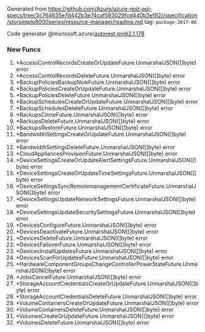 Generated from https://github.com/Azure/azure-rest-api-specs/tree/3c764635e7d442b3e74caf593029fcd440b3ef82//specification/storsimple8000series/resource-manager/readme.md tag: `package-2017-06`

Code generator @microsoft.azure/autorest.go@2.1.178


### New Funcs

1. *AccessControlRecordsCreateOrUpdateFuture.UnmarshalJSON([]byte) error
1. *AccessControlRecordsDeleteFuture.UnmarshalJSON([]byte) error
1. *BackupPoliciesBackupNowFuture.UnmarshalJSON([]byte) error
1. *BackupPoliciesCreateOrUpdateFuture.UnmarshalJSON([]byte) error
1. *BackupPoliciesDeleteFuture.UnmarshalJSON([]byte) error
1. *BackupSchedulesCreateOrUpdateFuture.UnmarshalJSON([]byte) error
1. *BackupSchedulesDeleteFuture.UnmarshalJSON([]byte) error
1. *BackupsCloneFuture.UnmarshalJSON([]byte) error
1. *BackupsDeleteFuture.UnmarshalJSON([]byte) error
1. *BackupsRestoreFuture.UnmarshalJSON([]byte) error
1. *BandwidthSettingsCreateOrUpdateFuture.UnmarshalJSON([]byte) error
1. *BandwidthSettingsDeleteFuture.UnmarshalJSON([]byte) error
1. *CloudAppliancesProvisionFuture.UnmarshalJSON([]byte) error
1. *DeviceSettingsCreateOrUpdateAlertSettingsFuture.UnmarshalJSON([]byte) error
1. *DeviceSettingsCreateOrUpdateTimeSettingsFuture.UnmarshalJSON([]byte) error
1. *DeviceSettingsSyncRemotemanagementCertificateFuture.UnmarshalJSON([]byte) error
1. *DeviceSettingsUpdateNetworkSettingsFuture.UnmarshalJSON([]byte) error
1. *DeviceSettingsUpdateSecuritySettingsFuture.UnmarshalJSON([]byte) error
1. *DevicesConfigureFuture.UnmarshalJSON([]byte) error
1. *DevicesDeactivateFuture.UnmarshalJSON([]byte) error
1. *DevicesDeleteFuture.UnmarshalJSON([]byte) error
1. *DevicesFailoverFuture.UnmarshalJSON([]byte) error
1. *DevicesInstallUpdatesFuture.UnmarshalJSON([]byte) error
1. *DevicesScanForUpdatesFuture.UnmarshalJSON([]byte) error
1. *HardwareComponentGroupsChangeControllerPowerStateFuture.UnmarshalJSON([]byte) error
1. *JobsCancelFuture.UnmarshalJSON([]byte) error
1. *StorageAccountCredentialsCreateOrUpdateFuture.UnmarshalJSON([]byte) error
1. *StorageAccountCredentialsDeleteFuture.UnmarshalJSON([]byte) error
1. *VolumeContainersCreateOrUpdateFuture.UnmarshalJSON([]byte) error
1. *VolumeContainersDeleteFuture.UnmarshalJSON([]byte) error
1. *VolumesCreateOrUpdateFuture.UnmarshalJSON([]byte) error
1. *VolumesDeleteFuture.UnmarshalJSON([]byte) error
